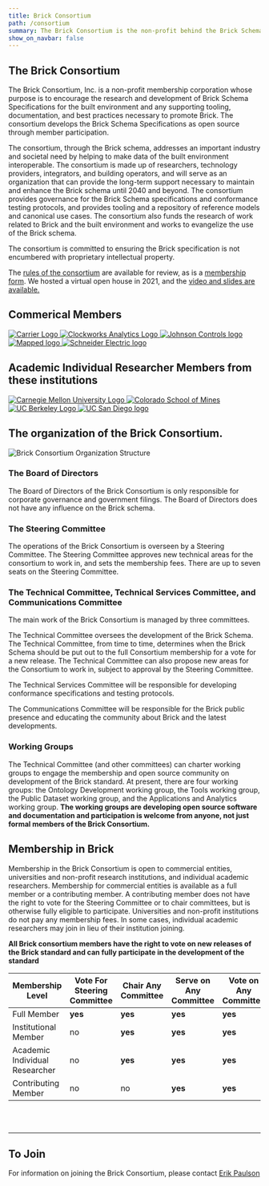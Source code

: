 ```yaml
---
title: Brick Consortium
path: /consortium
summary: The Brick Consortium is the non-profit behind the Brick Schema.
show_on_navbar: false
---
```


## The Brick Consortium

The Brick Consortium, Inc. is a non-profit membership corporation whose purpose is to encourage the research and development of Brick Schema Specifications for the built environment and any supporting tooling, documentation, and best practices necessary to promote Brick.
The consortium develops the Brick Schema Specifications as open source through member participation. 

The consortium, through the Brick schema, addresses an important industry and societal need by helping to make data of the built environment interoperable. 
The consortium is made up of researchers, technology providers, integrators, and building operators, and will serve as an organization that can provide the long-term support necessary to maintain and enhance the Brick schema until 2040 and beyond. 
The consortium provides governance for the Brick Schema specifications and conformance testing protocols, and provides tooling and a repository of reference models and canonical use cases.
The consortium also funds the research of work related to Brick and the built environment and works to evangelize the use of the Brick schema.

The consortium is committed to ensuring the Brick specification is not encumbered with proprietary intellectual property.

The [rules of the consortium][1] are available for review, as is a [membership form][2].
We hosted a virtual open house in 2021, and the [video and slides are available.](/blog/brick-consortium-virtual-kickoff)

<div class="container-inner m-auto py-16 px-8">
<h2 class="text-4xl font-bold leading-tight pb-16 border-b mb-8">Commerical Members</h2>
<div class="flex flex-wrap">
<a class="w-64 m-auto p-10" href="https://www.carrier.com/"> <image alt="Carrier Logo" src="/logos/members/carrier.png"></image> </a>
<a class="w-64 m-auto p-10" href="https://clockworksanalytics.com/"> <image alt="Clockworks Analytics Logo" src="/logos/members/clockworks.svg"></image> </a>
<a class="w-64 m-auto p-4" href="https://www.johnsoncontrols.com/">
<image alt="Johnson Controls logo" src="/logos/supporters/jci.png"></image>
</a>
<a class="w-64 m-auto p-10" href="https://mapped.com/">
<image alt="Mapped logo" src="/logos/members/mapped.svg"></image>
</a>
<a class="w-64 m-auto p-10" href="https://se.com/">
<image alt="Schneider Electric logo" src="/logos/members/se.png"></image>
</a>
</div>
</div>

<div class="container-inner m-auto py-16 px-8">
<h2 class="text-4xl font-bold leading-tight pb-16 border-b mb-8">Academic Individual Researcher Members from these institutions</h2>
<div class="flex flex-wrap">
<a class="w-64 m-auto p-10" href="https://www.cmu.edu/"> <image alt="Carnegie Mellon University Logo" src="/logos/research/cmu.jpg"></image> </a>
<a class="w-64 m-auto p-10" href="https://mines.edu/"> <image alt="Colorado School of Mines" src="/logos/research/mines.png"></image> </a>
<a class="w-64 m-auto p-4" href="https://www.berkeley.edu/">
<image alt="UC Berkeley Logo" src="/logos/research/ucb.png"></image>
</a>
<a class="w-64 m-auto p-10" href="https://www.ucsd.edu/">
<image alt="UC San Diego logo" src="/logos/research/ucsd.png"></image>
</a>
</div>
</div>

## The organization of the Brick Consortium.

![Brick Consortium Organization Structure](/images/brick-org-structure.png)

### The Board of Directors
The Board of Directors of the Brick Consortium is only responsible for corporate governance and government filings. 
The Board of Directors does not have any influence on the Brick schema.

### The Steering Committee
The operations of the Brick Consortium is overseen by a Steering Committee. 
The Steering Committee approves new technical areas for the consortium to work in, and sets the membership fees. 
There are up to seven seats on the Steering Committee.

### The Technical Committee, Technical Services Committee, and Communications Committee
The main work of the Brick Consortium is managed by three committees. 

The Technical Committee oversees the development of the Brick Schema. 
The Technical Committee, from time to time, determines when the Brick Schema should be put out to the full Consortium membership for a vote for a new release. 
The Technical Committee can also propose new areas for the Consortium to work in, subject to approval by the Steering Committee.

The Technical Services Committee will be responsible for developing conformance specifications and testing protocols.

The Communications Committee will be responsible for the Brick public presence and educating the community about Brick and the latest developments.

### Working Groups
The Technical Committee (and other committees) can charter working groups to engage the membership and open source community on development of the Brick standard.
At present, there are four working groups: the Ontology Development working group, the Tools working group, the Public Dataset working group, and the Applications and Analytics working group.
**The working groups are developing open source software and documentation and participation is welcome from anyone, not just formal members of the Brick Consortium.**

## Membership in Brick

Membership in the Brick Consortium is open to commercial entities, universities and non-profit research institutions, and individual academic researchers. 
Membership for commercial entities is available as a full member or a contributing member. 
A contributing member does not have the right to vote for the Steering Committee or to chair committees, but is otherwise fully eligible to participate. 
Universities and non-profit institutions do not pay any membership fees.
In some cases, individual academic researchers may join in lieu of their institution joining.

**All Brick consortium members have the right to vote on new releases of the Brick standard and can fully participate in the development of the standard**


Membership Level         | **Vote For Steering Committee** | **Chair Any Committee** | **Serve on Any Committee** | **Vote on Any Committee** | **2021 Membership Fee**
-------------------------|-----------|----------------------|---------|---------|----------
Full Member             |  **yes**      |       **yes**    |**yes**  |   **yes**    |   $50,000
Institutional Member    |  no      |  **yes**    |**yes**  |   **yes**    |  $0
Academic Individual Researcher |  no     |       **yes**    |**yes**  |   **yes**    |   $0
Contributing Member      |  no      |       no         |**yes**  |**yes**  |   $5,000
<br></br>

---
## To Join
For information on joining the Brick Consortium, please contact [Erik Paulson](mailto:erik.paulson@jci.com)

[1]: /docs/Brick_Membership_Rules_Jan_25_2021.pdf
[2]: /docs/Brick_membership_form_feb_2021.pdf
